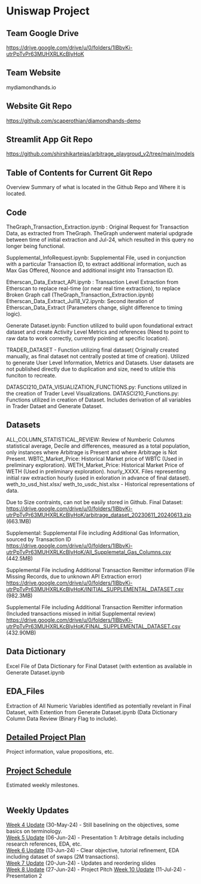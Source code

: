 # Uniswap Project

## Team Google Drive
https://drive.google.com/drive/u/0/folders/1lBbvKi-utrPpTvPr63MUHXRLKcBlyHoK

## Team Website
mydiamondhands.io

## Website Git Repo
https://github.com/scaperothian/diamondhands-demo

## Streamlit App Git Repo
https://github.com/shirshikartejas/arbitrage_playgroud_v2/tree/main/models

## Table of Contents for Current Git Repo
Overview Summary of what is located in the Github Repo and Where it is located.

## Code
TheGraph_Transaction_Extraction.ipynb : Original Request for Transaction Data, as extracted from TheGraph. TheGraph underwent material updgrade between time of initial extraction and Jul-24, which resulted in this query no longer being functional.

Supplemental_InfoRequest.ipynb: Supplemental File, used in conjunction with a particular Transaction ID, to extract additional information, such as Max Gas Offered, Noonce and additional insight into Transaction ID.

Etherscan_Data_Extract_API.ipynb : Transaction Level Extraction from Etherscan to replace real-time (or near real time extraction), to replace Broken Graph call (TheGraph_Transaction_Extraction.ipynb)
Etherscan_Data_Extract_Jul18_V2.ipynb: Second iteration of Etherscan_Data_Extract (Parameters change, slight difference to timing logic).

Generate Dataset.ipynb: Function utilized to build upon foundational extract dataset and create Activity Level Metrics and references (Need to point to raw data to work correctly, currently pointing at specific location).

TRADER_DATASET - Function utilizing final dataset( Originally created manually, as final dataset not centrally posted at time of creation). Utilized to generate User Level Information, Metrics and Datasets. User datasets are not published directly due to duplication and size, need to utilzie this funciton to recreate. 

DATASCI210_DATA_VISUALIZATION_FUNCTIONS.py: Functions utilized in the creation of Trader Level Visualizations.
DATASCI210_Functions.py: Functions utilized in creation of Dataset. Includes derivation of all variables in Trader Dataet and Generate Dataset.



## Datasets
ALL_COLUMN_STATISTICAL_REVIEW: Review of Numberic Columns statistical average, Decile and differences, measured as a total population, only instances where Arbitrage is Present and where Arbitrage is Not Present. 
WBTC_Market_Price: Historical Market price of WBTC (Used in preliminary exploration).
WETH_Market_Price: Historical Market Price of WETH (Used in preliminary exploration).
hourly_XXXX. Files representing initial raw extraction hourly (used in exloration in advance of final dataset).
weth_to_usd_hist.xlsx/ weth_to_usdc_hist.xlsx - Historical representations of data.

Due to Size contraints, can not be easily stored in Github.
Final Dataset:
https://drive.google.com/drive/u/0/folders/1lBbvKi-utrPpTvPr63MUHXRLKcBlyHoK/arbitrage_dataset_20230611_20240613.zip (663.1MB)

Supplemental:
Supplemental File including Additional Gas Information, sourced by Transaction ID
https://drive.google.com/drive/u/0/folders/1lBbvKi-utrPpTvPr63MUHXRLKcBlyHoK/All_Supplemetal_Gas_Columns.csv (442.5MB)

Supplemental File including Additional Transaction Remitter information (File Missing Records, due to unknown API Extraction error)
https://drive.google.com/drive/u/0/folders/1lBbvKi-utrPpTvPr63MUHXRLKcBlyHoK/INITIAL_SUPPLEMENTAL_DATASET.csv (982.3MB)

Supplemental File including Additional Transaction Remitter information (Included transactions missed in initial Supplemental review)
https://drive.google.com/drive/u/0/folders/1lBbvKi-utrPpTvPr63MUHXRLKcBlyHoK/FINAL_SUPPLEMENTAL_DATASET.csv (432.90MB)

## Data Dictionary
Excel File of Data Dictionary for Final Dataset (with extention as available in Generate Dataset.ipynb

## EDA_Files
Extraction of All Numeric Variables identified as potentially revelant in Final Dataset, with Extention from Generate Dataset.ipynb (Data Dictionary Column Data Review (Binary Flag to include).

## [Detailed Project Plan](https://docs.google.com/document/d/1Oqdw755-bDg8vmPXqo-o7OxiThfNmEx8LH00WVWDaoU/edit?usp=sharing)<br>
Project information, value propositions, etc.

## [Project Schedule](https://docs.google.com/spreadsheets/d/1VNki3n7ZFB3otNgFqgAbgRNCWH6QF1p19KyGPDTUk-0/edit?usp=sharing)<br>
Estimated weekly milestones.
<br>
<br>
## Weekly Updates
[Week 4 Update](https://docs.google.com/presentation/d/1I4c74nZAT0lLQ7PlLA_nYih1yGYSzrGttBdHNvVxqa8/edit?usp=sharing) (30-May-24) - Still baselining on the objectives, some basics on terminology.<br>
[Week 5 Update](https://docs.google.com/presentation/d/1zGBGNFSkEttiE3OEr7CQOEIr8wSVPhynn23S_Lwo5uY/edit?usp=sharing) (06-Jun-24) - Presentation 1: Arbitrage details including research references, EDA, etc.<br>
[Week 6 Update](https://docs.google.com/presentation/d/1pYRLEQKx76R_Qkabx9OGdzJ1OIg-eKARIyjMd-pJwvg/edit?usp=sharing) (13-Jun-24) - Clear objective, tutorial refinement, EDA including dataset of swaps (2M transactions).<br>
[Week 7 Update](https://docs.google.com/presentation/d/1-0u_ZmkhvCD1P24fWFkwsIZuPIBl_Wyn5EOvXjLAs20/edit?usp=sharing) (20-Jun-24) - Updates and reordering slides<br>
[Week 8 Update](https://docs.google.com/document/d/1kJqzaGfBTkTcZLSdInZIGjZeftoowl_GlgQJiU64Jd8/edit?usp=sharing) (27-Jun-24) - Project Pitch
[Week 10 Update](https://docs.google.com/presentation/d/1Oeb7TE90p9eSLa8IhEUxMtKpo6s8t_8bPqAgZKBd7MA/edit?usp=sharing) (11-Jul-24) - Presentation 2
